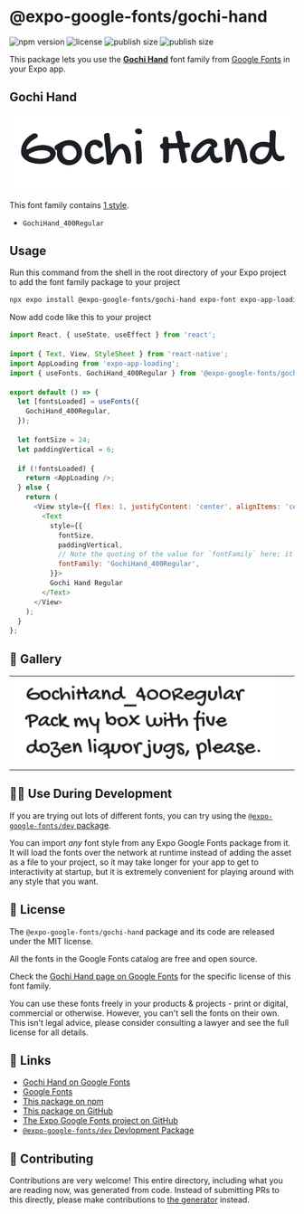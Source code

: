 # @expo-google-fonts/gochi-hand

![npm version](https://flat.badgen.net/npm/v/@expo-google-fonts/gochi-hand)
![license](https://flat.badgen.net/github/license/expo/google-fonts)
![publish size](https://flat.badgen.net/packagephobia/install/@expo-google-fonts/gochi-hand)
![publish size](https://flat.badgen.net/packagephobia/publish/@expo-google-fonts/gochi-hand)

This package lets you use the [**Gochi Hand**](https://fonts.google.com/specimen/Gochi+Hand) font family from [Google Fonts](https://fonts.google.com/) in your Expo app.

## Gochi Hand

![Gochi Hand](./font-family.png)

This font family contains [1 style](#-gallery).

- `GochiHand_400Regular`

## Usage

Run this command from the shell in the root directory of your Expo project to add the font family package to your project
```sh
npx expo install @expo-google-fonts/gochi-hand expo-font expo-app-loading
```

Now add code like this to your project
```js
import React, { useState, useEffect } from 'react';

import { Text, View, StyleSheet } from 'react-native';
import AppLoading from 'expo-app-loading';
import { useFonts, GochiHand_400Regular } from '@expo-google-fonts/gochi-hand';

export default () => {
  let [fontsLoaded] = useFonts({
    GochiHand_400Regular,
  });

  let fontSize = 24;
  let paddingVertical = 6;

  if (!fontsLoaded) {
    return <AppLoading />;
  } else {
    return (
      <View style={{ flex: 1, justifyContent: 'center', alignItems: 'center' }}>
        <Text
          style={{
            fontSize,
            paddingVertical,
            // Note the quoting of the value for `fontFamily` here; it expects a string!
            fontFamily: 'GochiHand_400Regular',
          }}>
          Gochi Hand Regular
        </Text>
      </View>
    );
  }
};

```

## 🔡 Gallery


||||
|-|-|-|
|![GochiHand_400Regular](./GochiHand_400Regular.ttf.png)||||


## 👩‍💻 Use During Development

If you are trying out lots of different fonts, you can try using the [`@expo-google-fonts/dev` package](https://github.com/expo/google-fonts/tree/master/font-packages/dev#readme).

You can import *any* font style from any Expo Google Fonts package from it. It will load the fonts
over the network at runtime instead of adding the asset as a file to your project, so it may take longer
for your app to get to interactivity at startup, but it is extremely convenient
for playing around with any style that you want.

## 📖 License

The `@expo-google-fonts/gochi-hand` package and its code are released under the MIT license.

All the fonts in the Google Fonts catalog are free and open source.

Check the [Gochi Hand page on Google Fonts](https://fonts.google.com/specimen/Gochi+Hand) for the specific license of this font family.

You can use these fonts freely in your products & projects - print or digital, commercial or otherwise. However, you can't sell the fonts on their own. This isn't legal advice, please consider consulting a lawyer and see the full license for all details.

## 🔗 Links

- [Gochi Hand on Google Fonts](https://fonts.google.com/specimen/Gochi+Hand)
- [Google Fonts](https://fonts.google.com/)
- [This package on npm](https://www.npmjs.com/package/@expo-google-fonts/gochi-hand)
- [This package on GitHub](https://github.com/expo/google-fonts/tree/master/font-packages/gochi-hand)
- [The Expo Google Fonts project on GitHub](https://github.com/expo/google-fonts)
- [`@expo-google-fonts/dev` Devlopment Package](https://github.com/expo/google-fonts/tree/master/font-packages/dev)

## 🤝 Contributing

Contributions are very welcome! This entire directory, including what you are reading now, was generated from code. Instead of submitting PRs to this directly, please make contributions to [the generator](https://github.com/expo/google-fonts/tree/master/packages/generator) instead.

